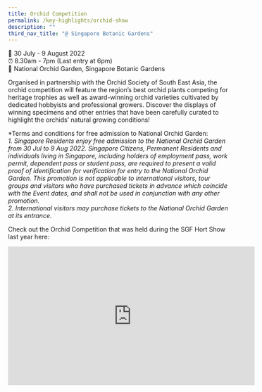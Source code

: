 ```yaml
---
title: Orchid Competition
permalink: /key-highlights/orchid-show
description: ""
third_nav_title: "@ Singapore Botanic Gardens"
---
```

📆 30 July - 9 August 2022 <br>
⏰ 8.30am - 7pm (Last entry at 6pm)<br>
📍 National Orchid Garden, Singapore Botanic Gardens <br>

Organised in partnership with the Orchid Society of South East Asia, the orchid competition will feature the region’s best orchid plants competing for heritage trophies as well as award-winning orchid varieties cultivated by dedicated hobbyists and professional growers. Discover the displays of winning specimens and other entries that have been carefully curated to highlight the orchids’ natural growing conditions!

*Terms and conditions for free admission to National Orchid Garden: <br>
*1. Singapore Residents enjoy free admission to the National Orchid Garden from 30 Jul to 9 Aug 2022. Singapore Citizens, Permanent Residents and individuals living in Singapore, including holders of employment pass, work permit, dependent pass or student pass, are required to present a valid proof of identification for verification for entry to the National Orchid Garden. This promotion is not applicable to international visitors, tour groups and visitors who have purchased tickets in advance which coincide with the Event dates, and shall not be used in conjunction with any other promotion. <br>
2. International visitors may purchase tickets to the National Orchid Garden at its entrance.*

Check out the Orchid Competition that was held during the SGF Hort Show last year here:
<iframe width="560" height="315" src="https://www.youtube.com/embed/aSUo-DcassQ" title="YouTube video player" frameborder="0" allow="accelerometer; autoplay; clipboard-write; encrypted-media; gyroscope; picture-in-picture" allowfullscreen></iframe>
